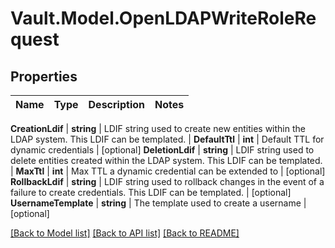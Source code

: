 # Vault.Model.OpenLDAPWriteRoleRequest

## Properties

Name | Type | Description | Notes
------------ | ------------- | ------------- | -------------

**CreationLdif** | **string** | LDIF string used to create new entities within the LDAP system. This LDIF can be templated. | **DefaultTtl** | **int** | Default TTL for dynamic credentials | [optional] **DeletionLdif** | **string** | LDIF string used to delete entities created within the LDAP system. This LDIF can be templated. | **MaxTtl** | **int** | Max TTL a dynamic credential can be extended to | [optional] **RollbackLdif** | **string** | LDIF string used to rollback changes in the event of a failure to create credentials. This LDIF can be templated. | [optional] **UsernameTemplate** | **string** | The template used to create a username | [optional] 

[[Back to Model list]](../README.md#documentation-for-models) [[Back to API list]](../README.md#documentation-for-api-endpoints) [[Back to README]](../README.md)

